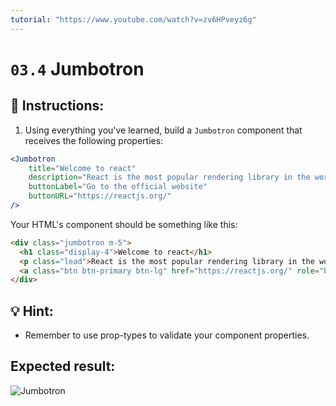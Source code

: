 ```yaml
---
tutorial: "https://www.youtube.com/watch?v=zv6HPveyz6g"
---
```


# `03.4` Jumbotron

## 📝 Instructions:

1. Using everything you've learned, build a `Jumbotron` component that receives the following properties:

```jsx
<Jumbotron
    title="Welcome to react"
    description="React is the most popular rendering library in the world"
    buttonLabel="Go to the official website"
    buttonURL="https://reactjs.org/"
/>
```
Your HTML's component should be something like this:

```html
<div class="jumbotron m-5">
  <h1 class="display-4">Welcome to react</h1>
  <p class="lead">React is the most popular rendering library in the world</p>
  <a class="btn btn-primary btn-lg" href="https://reactjs.org/" role="button">Go to the official website</a>
</div>
```
## 💡 Hint:

* Remember to use prop-types to validate your component properties.

## Expected result:

![Jumbotron](../../.learn/assets/03.4-1.png?raw=true)